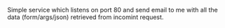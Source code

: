 Simple service which listens on port 80 and send email to me with all the  data
(form/args/json) retrieved from incomint request.

